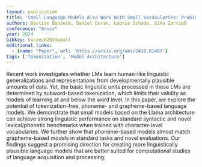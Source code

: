 ```yaml
---
layout: publication
title: 'Small Language Models Also Work With Small Vocabularies: Probing The Linguistic Abilities Of Grapheme- And Phoneme-based Baby Llamas'
authors: Bastian Bunzeck, Daniel Duran, Leonie Schade, Sina Zarrieß
conference: "Arxiv"
year: 2024
bibkey: bunzeck2024small
additional_links:
  - {name: "Paper", url: 'https://arxiv.org/abs/2410.01487'}
tags: ['Tokenization', 'Model Architecture']
---
```

Recent work investigates whether LMs learn human-like linguistic
generalizations and representations from developmentally plausible amounts of
data. Yet, the basic linguistic units processed in these LMs are determined by
subword-based tokenization, which limits their validity as models of learning
at and below the word level. In this paper, we explore the potential of
tokenization-free, phoneme- and grapheme-based language models. We demonstrate
that small models based on the Llama architecture can achieve strong linguistic
performance on standard syntactic and novel lexical/phonetic benchmarks when
trained with character-level vocabularies. We further show that phoneme-based
models almost match grapheme-based models in standard tasks and novel
evaluations. Our findings suggest a promising direction for creating more
linguistically plausible language models that are better suited for
computational studies of language acquisition and processing.
